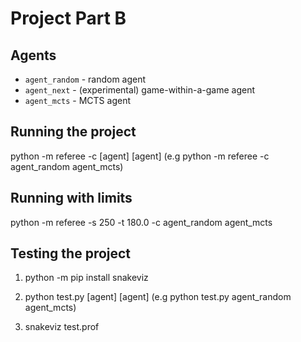 # Project Part B

## Agents

- `agent_random` - random agent
- `agent_next` - (experimental) game-within-a-game agent
- `agent_mcts` - MCTS agent

## Running the project

python -m referee -c [agent] [agent]
(e.g python -m referee -c agent_random agent_mcts)

## Running with limits
python -m referee -s 250 -t 180.0 -c agent_random agent_mcts

## Testing the project

1. python -m pip install snakeviz

2. python test.py [agent] [agent]
(e.g python test.py agent_random agent_mcts)

3. snakeviz test.prof